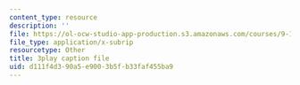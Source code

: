 ```yaml
---
content_type: resource
description: ''
file: https://ol-ocw-studio-app-production.s3.amazonaws.com/courses/9-13-the-human-brain-spring-2019/d111f4d390a5e9003b5fb33faf455ba9_bAkuNXtgrLA.srt
file_type: application/x-subrip
resourcetype: Other
title: 3play caption file
uid: d111f4d3-90a5-e900-3b5f-b33faf455ba9
---
```

